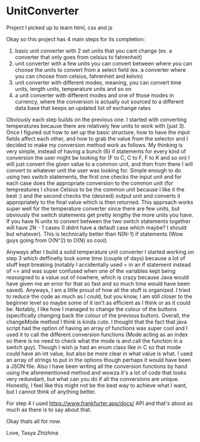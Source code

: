 # UnitConverter
Project I picked up to learn html, css and js

Okay so this project has 4 main steps for its completion:
1) basic unit converter with 2 set units that you cant change (ex. a converter that only goes from celsius to fahrenheit)
2) unit converter with a few units you can convert between where you can choose the units to convert from a select field (ex. a converter where you can choose from celsius, fahrenheit and kelvin)
3) unit converter with different modes, meaning, you can convert time units, length units, temperature units and so on
4) a unit converter with different modes and one of those modes in currency, where the conversion is actually out sourced to a different data base that keeps an updated list of exchange rates

Obviously each step builds on the previous one. I started with converting temperatures because there are relatively few units to work with (just 3). Once I figured out how to set up the basic structure, how to have the input fields affect each other, and how to grab the value from the selector and I decided to make my conversion method work as follows. My thinking is very simple, instead of having a bunch (6) if statements for every kind of conversion the user might be looking for (F to C, C to F, F to K and so on) I will just convert the given value to a common unit, and then from there I will convert to whatever unit the user was looking for. Simple enough to do using two switch statements, the first one checks the input unit and for each case does the appropriate conversion to the common unit (for tempreatures I chose Celsius to be the common unit because I like it the best :) and the second checks the (desired) output unit and converts it appropriately to the final value which is then returned. This approach works super well for the temperature converter since there are few units, but obviously the switch statements get pretty lengthy the more units you have. If you have N units to convert between the two switch statements together will have 2N - 1 cases (I didnt have a default case which maybe? I should but whatever). This is technically better than N(N-1) if statements (Wow guys going from O(N^2) to O(N) so cool).

Anyways after I build a solid temperature unit converter I started working on step 3 which deffinetly took some time (couple of days) because a lot of stuff kept breaking (notably I accidentally used = in an if statement instead of == and was super confused when one of the variables kept being reassigned to a value out of nowhere, which is crazy because Java would have given me an error for that so fast and so much time would have been saved). Anyways, I am a little proud of how all the stuff is organized. I tried to reduce the code as much as I could, but you know, I am still closer to the beginner level so maybe some of it isn't as efficient as I think or as it could be. Notably, I like how I managed to change the colour of the buttons (specifically changing back the colour of the previous button). Overall, the changeMode method I think is kinda cute. I thought that the fact that java script had the option of having an array of functions was super cool and I used it to call the different conversion functions (Mode acting as an index so there is no need to check what the mode is and call the function in a switch guy). Though I wish js had an enum class like in C so that mode could have an int value, but also be more clear in what value is what. I used an array of strings to put in the options though perhaps it would have been a JSON file. Also I have been writing all the conversion functions by hand using the aforementioned method and wowza it's a lot of code that looks very redundant, but what can you do if all the conversions are unique. Honestly, I feel like this might not be the best way to achieve what I want, but I cannot think of anything better. 

For step 4 I used https://www.frankfurter.app/docs/ API and that's about as much as there is to say about that. 

Okay thats all for now. 

Love, 
Tasya Zhizhina
